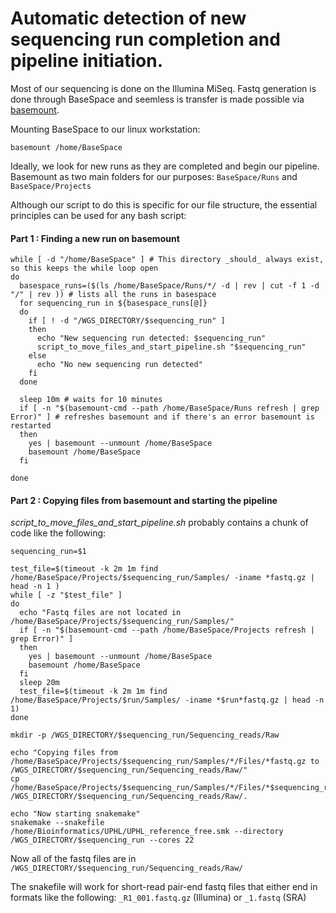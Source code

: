 # Automatic detection of new sequencing run completion and pipeline initiation. 

Most of our sequencing is done on the Illumina MiSeq. Fastq generation is done through BaseSpace and seemless is transfer is made possible via [basemount](https://basemount.basespace.illumina.com/). 

Mounting BaseSpace to our linux workstation:

```
basemount /home/BaseSpace
```  

Ideally, we look for new runs as they are completed and begin our pipeline. Basemount as two main folders for our purposes:
`BaseSpace/Runs`
and
`BaseSpace/Projects`

Although our script to do this is specific for our file structure, the essential principles can be used for any bash script:
#### Part 1 : Finding a new run on basemount

```
while [ -d "/home/BaseSpace" ] # This directory _should_ always exist, so this keeps the while loop open
do
  basespace_runs=($(ls /home/BaseSpace/Runs/*/ -d | rev | cut -f 1 -d "/" | rev )) # lists all the runs in basespace
  for sequencing_run in ${basespace_runs[@]}
  do
    if [ ! -d "/WGS_DIRECTORY/$sequencing_run" ]
    then
      echo "New sequencing run detected: $sequencing_run"
      script_to_move_files_and_start_pipeline.sh "$sequencing_run"
    else 
      echo "No new sequencing run detected"
    fi
  done

  sleep 10m # waits for 10 minutes
  if [ -n "$(basemount-cmd --path /home/BaseSpace/Runs refresh | grep Error)" ] # refreshes basemount and if there's an error basemount is restarted
  then
    yes | basemount --unmount /home/BaseSpace
    basemount /home/BaseSpace
  fi

done
```
#### Part 2 : Copying files from basemount and starting the pipeline

_script_to_move_files_and_start_pipeline.sh_ probably contains a chunk of code like the following:

```
sequencing_run=$1

test_file=$(timeout -k 2m 1m find /home/BaseSpace/Projects/$sequencing_run/Samples/ -iname *fastq.gz | head -n 1 )
while [ -z "$test_file" ]
do
  echo "Fastq files are not located in /home/BaseSpace/Projects/$sequencing_run/Samples/"
  if [ -n "$(basemount-cmd --path /home/BaseSpace/Projects refresh | grep Error)" ]
  then
    yes | basemount --unmount /home/BaseSpace
    basemount /home/BaseSpace
  fi
  sleep 20m
  test_file=$(timeout -k 2m 1m find /home/BaseSpace/Projects/$run/Samples/ -iname *$run*fastq.gz | head -n 1)
done

mkdir -p /WGS_DIRECTORY/$sequencing_run/Sequencing_reads/Raw

echo "Copying files from /home/BaseSpace/Projects/$sequencing_run/Samples/*/Files/*fastq.gz to /WGS_DIRECTORY/$sequencing_run/Sequencing_reads/Raw/"
cp /home/BaseSpace/Projects/$sequencing_run/Samples/*/Files/*$sequencing_run*fastq.gz /WGS_DIRECTORY/$sequencing_run/Sequencing_reads/Raw/.

echo "Now starting snakemake"
snakemake --snakefile /home/Bioinformatics/UPHL/UPHL_reference_free.smk --directory /WGS_DIRECTORY/$sequencing_run --cores 22 

```

Now all of the fastq files are in `/WGS_DIRECTORY/$sequencing_run/Sequencing_reads/Raw/`

The snakefile will work for short-read pair-end fastq files that either end in formats like the following: `_R1_001.fastq.gz` (Illumina) or `_1.fastq` (SRA)
